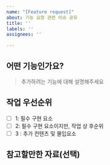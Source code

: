```yaml
---
name: "[Feature request]"
about: 기능 요청 관련 이슈 공유
title: ''
labels: ''
assignees: ''

---
```


## 어떤 기능인가요?

> 추가하려는 기능에 대해 설명해주세요

## 작업 우선순위

- [ ] 1: 필수 구현 요소
- [ ] 2: 필수 구현 요소이지만, 작업 상 후순위
- [ ] 3 : 추가 컨텐츠 및 몰입요소

## 참고할만한 자료(선택)
